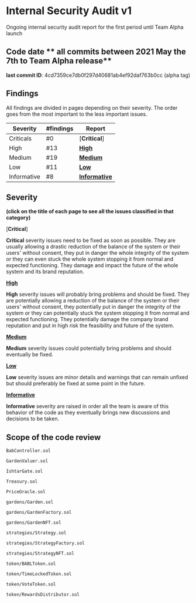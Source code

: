 # Internal Security Audit v1

Ongoing internal security audit report for the first period until Team Alpha launch

## Code date ** all commits between 2021 May the 7th to Team Alpha release**


**last commit ID**: 4cd7359ce7db0f297d40681ab4ef92daf763b0cc (alpha tag) 

## Findings

All findings are divided in pages depending on their severity. The order goes from the most important to the less important issues.

| Severity                |     #findings                                                                                                   | Report   |                    
| ---------------------- | ---------------------------------------------------------------- | --------------------------------- |
| Criticals               | #0                            | [**Critical**]  | 
| High              | #13                            | [**High**](./High.md)    |
| Medium             | #19                            | [**Medium**](./Medium.md) |
| Low            | #11                            | [**Low**](./Low.md) |
| Informative            | #8                            | [**Informative**](./Informative.md) |


## Severity
**(click on the title of each page to see all the issues classified in that category)**

[**Critical**]

**Critical** severity issues need to be fixed as soon as possible. They are usually allowing a drastic reduction of the balance of the system or their users' without consent, they put in danger the whole integrity of the system or they can even stuck the whole system stopping it from normal and expected functioning. They damage and impact the future of the whole system and its brand reputation.

[**High**](./High.md) 

**High** severity issues will probably bring problems and should be fixed. They are potentially allowing a reduction of the balance of the system or their users' without consent, they potentially put in danger the  integrity of the system or they can potentially stuck the  system stopping it from normal and expected functioning. They potentially damage the company brand reputation and put in high risk the feasibility and future of the system.

[**Medium**](./Medium.md)

**Medium** severity issues could potentially bring problems and should eventually be fixed.

[**Low**](./Low.md)

**Low** severity issues are minor details and warnings that can remain unfixed but should preferably be fixed at some point in the future.

[**Informative**](./Informative.md)

**Informative** severity are raised in order all the team is aware of this behavior of the code as they eventually brings new discussions and decisions to be taken.

## Scope of the code review

`BabController.sol`

`GardenValuer.sol`

`IshtarGate.sol`

`Treasury.sol`

`PriceOracle.sol`

`gardens/Garden.sol`

`gardens/GardenFactory.sol`

`gardens/GardenNFT.sol`

`strategies/Strategy.sol`

`strategies/StrategyFactory.sol`

`strategies/StrategyNFT.sol`

`token/BABLToken.sol`

`token/TimeLockedToken.sol`

`token/VoteToken.sol`

`token/RewardsDistributor.sol`